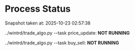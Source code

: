 # Process Status

Snapshot taken at: 2025-10-23 02:57:38

../wintrd/trade_algo.py --task price_update: **NOT RUNNING**

../wintrd/trade_algo.py --task buy_sell: **NOT RUNNING**

